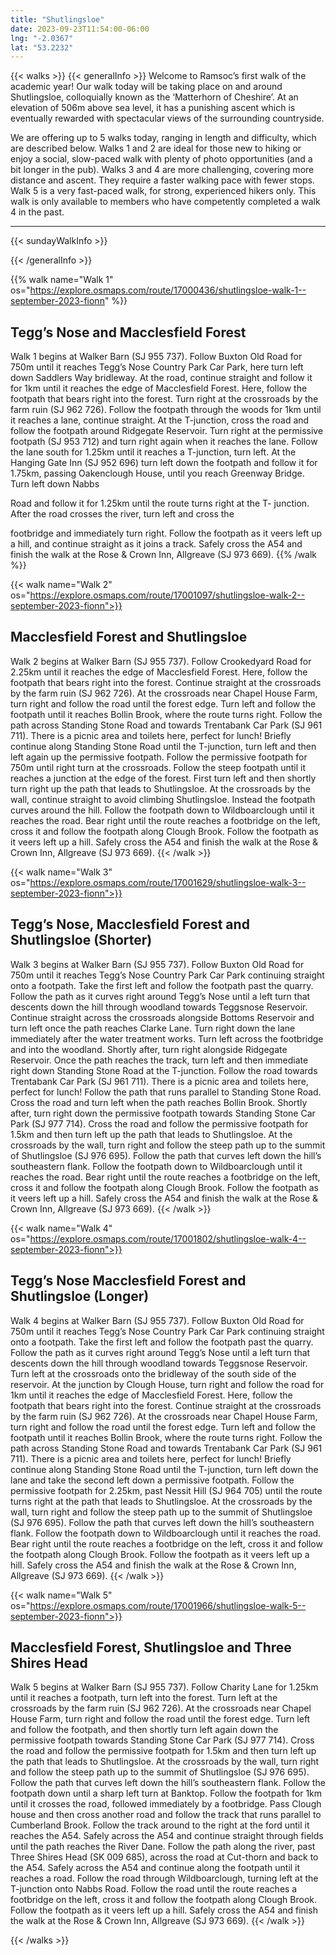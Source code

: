 ```yaml
---
title: "Shutlingsloe"
date: 2023-09-23T11:54:00-06:00
lng: "-2.0367"
lat: "53.2232"
---
```



{{< walks >}}
{{< generalInfo >}}
Welcome to Ramsoc’s first walk of the academic year! Our walk today will be taking place on
and around Shutlingsloe, colloquially known as the ‘Matterhorn of Cheshire’. At an elevation
of 506m above sea level, it has a punishing ascent which is eventually rewarded with
spectacular views of the surrounding countryside.

We are offering up to 5 walks today, ranging in length and difficulty, which are described below.
Walks 1 and 2 are ideal for those new to hiking or enjoy a social, slow-paced walk with plenty of photo
opportunities (and a bit longer in the pub).
Walks 3 and 4 are more challenging, covering more distance and ascent. They require a faster walking pace
with fewer stops.
Walk 5 is a very fast-paced walk, for strong, experienced hikers only. This walk is only available to
members who have competently completed a walk 4 in the past.
<hr>
{{< sundayWalkInfo >}}

{{< /generalInfo >}}

{{% walk name="Walk 1" os="https://explore.osmaps.com/route/17000436/shutlingsloe-walk-1--september-2023-fionn" %}}
## Tegg’s Nose and Macclesfield Forest

Walk 1 begins at Walker Barn (SJ 955 737). Follow Buxton Old
Road for 750m until it reaches Tegg’s Nose Country Park Car Park,
here turn left down Saddlers Way bridleway. At the road, continue
straight and follow it for 1km until it reaches the edge of
Macclesfield Forest. Here, follow the footpath that bears right into
the forest. Turn right at the crossroads by the farm ruin (SJ 962
726). Follow the footpath through the woods for 1km until it
reaches a lane, continue straight. At the T-junction, cross the road
and follow the footpath around Ridgegate Reservoir. Turn right at
the permissive footpath (SJ 953 712) and turn right again when it
reaches the lane. Follow the lane south for 1.25km until it reaches a
T-junction, turn left. At the Hanging Gate Inn (SJ 952 696) turn left
down the footpath and follow it for 1.75km, passing Oakenclough
House, until you reach Greenway Bridge. Turn left down Nabbs

Road and follow it for 1.25km until the route turns right at the T-
junction. After the road crosses the river, turn left and cross the

footbridge and immediately turn right. Follow the footpath as it
veers left up a hill, and continue straight as it joins a track. Safely
cross the A54 and finish the walk at the Rose & Crown Inn,
Allgreave (SJ 973 669).
{{% /walk %}}

{{< walk name="Walk 2" os="https://explore.osmaps.com/route/17001097/shutlingsloe-walk-2--september-2023-fionn">}}
## Macclesfield Forest and Shutlingsloe

Walk 2 begins at Walker Barn (SJ 955 737). Follow Crookedyard
Road for 2.25km until it reaches the edge of Macclesfield Forest.
Here, follow the footpath that bears right into the forest. Continue
straight at the crossroads by the farm ruin (SJ 962 726). At the
crossroads near Chapel House Farm, turn right and follow the road
until the forest edge. Turn left and follow the footpath until it
reaches Bollin Brook, where the route turns right. Follow the path
across Standing Stone Road and towards Trentabank Car Park (SJ
961 711). There is a picnic area and toilets here, perfect for lunch!
Briefly continue along Standing Stone Road until the T-junction, turn
left and then left again up the permissive footpath. Follow the
permissive footpath for 750m until right turn at the crossroads.
Follow the steep footpath until it reaches a junction at the edge of
the forest. First turn left and then shortly turn right up the path that
leads to Shutlingsloe. At the crossroads by the wall, continue
straight to avoid climbing Shutlingsloe. Instead the footpath curves
around the hill. Follow the footpath down to Wildboarclough until it
reaches the road. Bear right until the route reaches a footbridge on
the left, cross it and follow the footpath along Clough Brook. Follow
the footpath as it veers left up a hill. Safely cross the A54 and finish
the walk at the Rose & Crown Inn, Allgreave (SJ 973 669).
{{< /walk >}}

{{< walk name="Walk 3" os="https://explore.osmaps.com/route/17001629/shutlingsloe-walk-3--september-2023-fionn">}}
## Tegg’s Nose, Macclesfield Forest and Shutlingsloe (Shorter)

Walk 3 begins at Walker Barn (SJ 955 737). Follow Buxton Old
Road for 750m until it reaches Tegg’s Nose Country Park Car Park
continuing straight onto a footpath. Take the first left and follow the
footpath past the quarry. Follow the path as it curves right around
Tegg’s Nose until a left turn that descents down the hill through
woodland towards Teggsnose Reservoir. Continue straight across
the crossroads alongside Bottoms Reservoir and turn left once the
path reaches Clarke Lane. Turn right down the lane immediately
after the water treatment works. Turn left across the footbridge
and into the woodland. Shortly after, turn right alongside Ridgegate
Reservoir. Once the path reaches the track, turn left and then
immediate right down Standing Stone Road at the T-junction.
Follow the road towards Trentabank Car Park (SJ 961 711). There
is a picnic area and toilets here, perfect for lunch! Follow the path
that runs parallel to Standing Stone Road. Cross the road and turn
left when the path reaches Bollin Brook. Shortly after, turn right
down the permissive footpath towards Standing Stone Car Park (SJ
977 714). Cross the road and follow the permissive footpath for
1.5km and then turn left up the path that leads to Shutlingsloe. At
the crossroads by the wall, turn right and follow the steep path up
to the summit of Shutlingsloe (SJ 976 695). Follow the path that
curves left down the hill’s southeastern flank. Follow the footpath
down to Wildboarclough until it reaches the road. Bear right until
the route reaches a footbridge on the left, cross it and follow the
footpath along Clough Brook. Follow the footpath as it veers left up
a hill. Safely cross the A54 and finish the walk at the Rose & Crown
Inn, Allgreave (SJ 973 669).
{{< /walk >}}

{{< walk name="Walk 4" os="https://explore.osmaps.com/route/17001802/shutlingsloe-walk-4--september-2023-fionn">}}
## Tegg’s Nose Macclesfield Forest and Shutlingsloe (Longer)

Walk 4 begins at Walker Barn (SJ 955 737). Follow Buxton Old
Road for 750m until it reaches Tegg’s Nose Country Park Car Park
continuing straight onto a footpath. Take the first left and follow the
footpath past the quarry. Follow the path as it curves right around
Tegg’s Nose until a left turn that descents down the hill through
woodland towards Teggsnose Reservoir. Turn left at the crossroads
onto the bridleway of the south side of the reservoir. At the
junction by Clough House, turn right and follow the road for 1km
until it reaches the edge of Macclesfield Forest. Here, follow the
footpath that bears right into the forest. Continue straight at the
crossroads by the farm ruin (SJ 962 726). At the crossroads near
Chapel House Farm, turn right and follow the road until the forest
edge. Turn left and follow the footpath until it reaches Bollin Brook,
where the route turns right. Follow the path across Standing Stone
Road and towards Trentabank Car Park (SJ 961 711). There is a
picnic area and toilets here, perfect for lunch! Briefly continue along
Standing Stone Road until the T-junction, turn left down the lane
and take the second left down a permissive footpath. Follow the
permissive footpath for 2.25km, past Nessit Hill (SJ 964 705) until
the route turns right at the path that leads to Shutlingsloe. At the
crossroads by the wall, turn right and follow the steep path up to
the summit of Shutlingsloe (SJ 976 695). Follow the path that curves
left down the hill’s southeastern flank. Follow the footpath down to
Wildboarclough until it reaches the road. Bear right until the route
reaches a footbridge on the left, cross it and follow the footpath
along Clough Brook. Follow the footpath as it veers left up a hill.
Safely cross the A54 and finish the walk at the Rose & Crown Inn,
Allgreave (SJ 973 669).
{{< /walk >}}

{{< walk name="Walk 5" os="https://explore.osmaps.com/route/17001966/shutlingsloe-walk-5--september-2023-fionn">}}
## Macclesfield Forest, Shutlingsloe and Three Shires Head

Walk 5 begins at Walker Barn (SJ 955 737). Follow Charity Lane for
1.25km until it reaches a footpath, turn left into the forest. Turn left
at the crossroads by the farm ruin (SJ 962 726). At the crossroads
near Chapel House Farm, turn right and follow the road until the
forest edge. Turn left and follow the footpath, and then shortly turn
left again down the permissive footpath towards Standing Stone Car
Park (SJ 977 714). Cross the road and follow the permissive
footpath for 1.5km and then turn left up the path that leads to
Shutlingsloe. At the crossroads by the wall, turn right and follow the
steep path up to the summit of Shutlingsloe (SJ 976 695). Follow the
path that curves left down the hill’s southeastern flank. Follow the
footpath down until a sharp left turn at Banktop. Follow the
footpath for 1km until it crosses the road, followed immediately by
a footbridge. Pass Clough house and then cross another road and
follow the track that runs parallel to Cumberland Brook. Follow the
track around to the right at the ford until it reaches the A54. Safely
across the A54 and continue straight through fields until the path
reaches the River Dane. Follow the path along the river, past Three
Shires Head (SK 009 685), across the road at Cut-thorn and back to
the A54. Safely across the A54 and continue along the footpath until
it reaches a road. Follow the road through Wildboarclough, turning
left at the T-junction onto Nabbs Road. Follow the road until the
route reaches a footbridge on the left, cross it and follow the
footpath along Clough Brook. Follow the footpath as it veers left up
a hill. Safely cross the A54 and finish the walk at the Rose & Crown
Inn, Allgreave (SJ 973 669).
{{< /walk >}}

{{< /walks >}}

